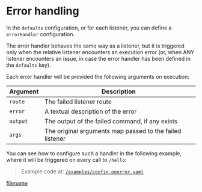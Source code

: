 # Error handling

In the `defaults` configuration, or for each listener, you can define a `errorHandler` configuration.

The error handler behaves the same way as a listener, but it is triggered only when the relative listener encounters an
execution error (or, when ANY listener encounters an issue, in case the error handler has been defined in the `defaults`
key).

Each error handler will be provided the following arguments on execution:

Argument | Description
---|---
`route` | The failed listener route
`error` | A textual description of the error
`output` | The output of the failed command, if any exists
`args` | The original arguments map passed to the failed listener

You can see how to configure such a handler in the following example, where it will be triggered on every call
to `/hello`:

> Example code at: [`/examples/config.onerror.yaml`](https://github.com/cmaster11/go-to-exec/tree/main/examples/config.onerror.yaml)

[filename](../examples/config.onerror.yaml ':include :type=code')

